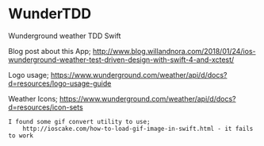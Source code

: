 # WunderTDD
Wunderground weather TDD Swift

Blog post about this App;
    http://www.blog.willandnora.com/2018/01/24/ios-wunderground-weather-test-driven-design-with-swift-4-and-xctest/
    

Logo usage;
    https://www.wunderground.com/weather/api/d/docs?d=resources/logo-usage-guide

Weather Icons;
    https://www.wunderground.com/weather/api/d/docs?d=resources/icon-sets
    
    I found some gif convert utility to use;
        http://ioscake.com/how-to-load-gif-image-in-swift.html - it fails to work
        

    

